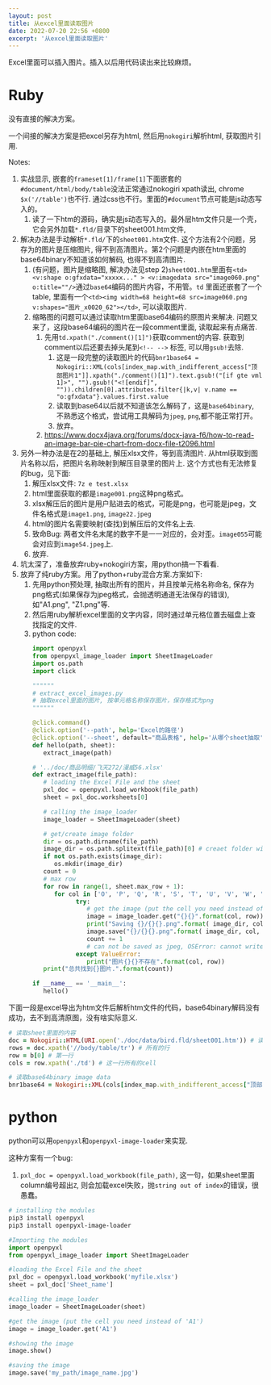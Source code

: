 ```yaml
---
layout: post
title: 从excel里面读取图片
date: 2022-07-20 22:56 +0800
excerpt: '从excel里面读取图片'
---
```

Excel里面可以插入图片。插入以后用代码读出来比较麻烦。

# Ruby
   没有直接的解决方案。

   一个间接的解决方案是把excel另存为html, 然后用`nokogiri`解析html, 获取图片引用.

   Notes:
   1. 实战显示, 嵌套的`frameset[1]/frame[1]`下面嵌套的`#document/html/body/table`没法正常通过nokogiri xpath读出, chrome `$x('//table')`也不行. 通过css也不行。里面的`#document`节点可能是js动态写入的。
      1. 读了一下htm的源码，确实是js动态写入的。最外层htm文件只是一个壳，它会另外加载`*.fld/`目录下的sheet001.htm文件,
   2. 解决办法是手动解析`*.fld/`下的`sheet001.htm`文件. 这个方法有2个问题，另存为的图片是压缩图片, 得不到高清图片。第2个问题是内嵌在htm里面的base64binary不知道该如何解码, 也得不到高清图片.
      1. (有问题，图片是缩略图, 解决办法见step 2)`sheet001.htm`里面有`<td> <v:shape o:gfxdata="xxxxx..." > <v:imagedata src="image060.png" o:title=""/>`通过`base64`编码的图片内容，不用管。`td` 里面还嵌套了一个table, 里面有一个`<td><img width=68 height=68 src=image060.png v:shapes="图片_x0020_62"></td>`, 可以读取图片.
      2. 缩略图的问题可以通过读取htm里面base64编码的原图片来解决. 问题又来了，这段base64编码的图片在一段comment里面, 读取起来有点痛苦.
         1. 先用`td.xpath("./comment()[1]")`获取comment的内容. 获取到comment以后还要去掉头尾到`<!-- -->` 标签, 可以用`gsub!`去除.
            1. 这是一段完整的读取图片的代码`bnr1base64 = Nokogiri::XML(cols[index_map.with_indifferent_access["顶部图片1"]].xpath("./comment()[1]").text.gsub!("[if gte vml 1]>", "").gsub!("<![endif]", "")).children[0].attributes.filter{|k,v| v.name == "o:gfxdata"}.values.first.value`
            2. 读取到base64以后就不知道该怎么解码了，这是`base64binary`, 不熟悉这个格式，尝试用工具解码为`jpeg`, `png`,都不能正常打开。
            3. 放弃。
         2. https://www.docx4java.org/forums/docx-java-f6/how-to-read-an-image-bar-pie-chart-from-docx-file-t2096.html 
   3. 另外一种办法是在2的基础上, 解压xlsx文件，等到高清图片. 从html获取到图片名称以后，把图片名称映射到解压目录里的图片上. 这个方式也有无法修复的bug，见下面:
      1. 解压xlsx文件: `7z e test.xlsx`
      2. html里面获取的都是`image001.png`这种png格式。 
      3. xlsx解压后的图片是用户贴进去的格式，可能是png，也可能是jpeg，文件名格式是`image1.png`, `image22.jpeg`
      4. html的图片名需要映射(查找)到解压后的文件名上去.
      5. 致命Bug: 两者文件名末尾的数字不是一一对应的，会对歪。`image055`可能会对应到`image54.jpeg`上.
      6. 放弃.
   4. 坑太深了，准备放弃ruby+nokogiri方案，用python搞一下看看.
   5. 放弃了纯ruby方案。用了python+ruby混合方案.方案如下:
      1. 先用python预处理, 抽取出所有的图片，并且按单元格名称命名, 保存为png格式(如果保存为jpeg格式，会抛透明通道无法保存的错误), 如"A1.png", "Z1.png"等.
      2. 然后用ruby解析excel里面的文字内容，同时通过单元格位置去磁盘上查找指定的文件.
      3. python code:
         ~~~python
         import openpyxl
         from openpyxl_image_loader import SheetImageLoader
         import os.path
         import click

         """"""
         # extract_excel_images.py
         # 抽取excel里面的图片, 按单元格名称保存图片，保存格式为png
         """"""

         @click.command()
         @click.option('--path', help='Excel的路径')
         @click.option('--sheet', default="商品表格", help='从哪个sheet抽取')
         def hello(path, sheet):
            extract_image(path)

         # '../doc/商品明细/飞天272/漫威56.xlsx'
         def extract_image(file_path):
            # loading the Excel File and the sheet
            pxl_doc = openpyxl.load_workbook(file_path)
            sheet = pxl_doc.worksheets[0]

            # calling the image_loader
            image_loader = SheetImageLoader(sheet)

            # get/create image folder
            dir = os.path.dirname(file_path)
            image_dir = os.path.splitext(file_path)[0] # creaet folder with the same name as xlsx file, no extention.
            if not os.path.exists(image_dir):
               os.mkdir(image_dir)
            count = 0    
            # max row
            for row in range(1, sheet.max_row + 1):
               for col in ['O', 'P', 'Q', 'R', 'S', 'T', 'U', 'V', 'W', 'X', 'Y']:
                     try:
                        # get the image (put the cell you need instead of 'A1')
                        image = image_loader.get("{}{}".format(col, row)) # "A1" like cell name
                        print("Saving {}/{}{}.png".format( image_dir, col, row))
                        image.save("{}/{}{}.png".format( image_dir, col, row)) #"xxx/A1.png",
                        count += 1
                        # can not be saved as jpeg, OSError: cannot write mode RGBA as JPEG
                     except ValueError:
                        print("图片{}{}不存在".format(col, row))
            print("总共找到{}图片.".format(count))

         if __name__ == '__main__':
            hello()
         ~~~


下面一段是excel导出为htm文件后解析htm文件的代码，base64binary解码没有成功，去不到高清原图，没有啥实际意义.
~~~ruby
# 读取sheet里面的内容
doc = Nokogiri::HTML(URI.open('./doc/data/bird.fld/sheet001.htm')) # 读取sheet的htm
rows = doc.xpath('//body/table/tr') # 所有的行
row = b[0] # 第一行
cols = row.xpath('./td') # 这一行所有的cell

# 读取base64binary image data
bnr1base64 = Nokogiri::XML(cols[index_map.with_indifferent_access["顶部图片1"]].xpath("./comment()[1]").text.gsub!("[if gte vml 1]>", "").gsub!("<![endif]", "")).children[0].attributes.filter{|k,v| v.name == "o:gfxdata"}.values.first.value

~~~

# python

python可以用`openpyxl`和`openpyxl-image-loader`来实现.

这种方案有一个bug:
1. `pxl_doc = openpyxl.load_workbook(file_path)`, 这一句，如果sheet里面column编号超出`Z`, 则会加载excel失败，抛`string out of index`的错误，很愚蠢。

~~~sh
# installing the modules
pip3 install openpyxl
pip3 install openpyxl-image-loader
~~~


~~~python
#Importing the modules
import openpyxl
from openpyxl_image_loader import SheetImageLoader

#loading the Excel File and the sheet
pxl_doc = openpyxl.load_workbook('myfile.xlsx')
sheet = pxl_doc['Sheet_name']

#calling the image_loader
image_loader = SheetImageLoader(sheet)

#get the image (put the cell you need instead of 'A1')
image = image_loader.get('A1')

#showing the image
image.show()

#saving the image
image.save('my_path/image_name.jpg')
~~~